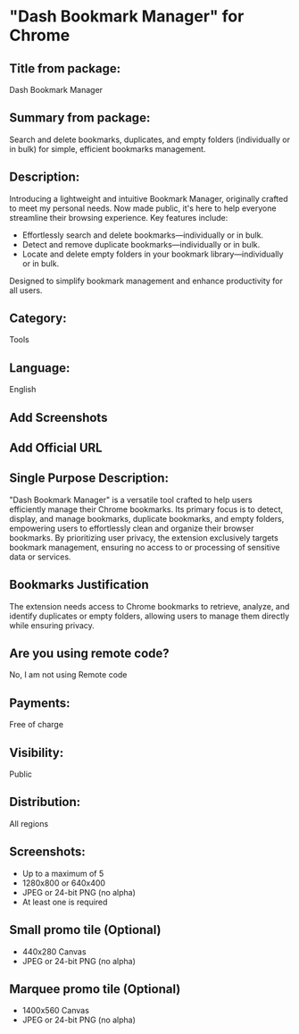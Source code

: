 # "Dash Bookmark Manager" for Chrome

## Title from package:
Dash Bookmark Manager

## Summary from package:
Search and delete bookmarks, duplicates, and empty folders (individually or in bulk) for simple, efficient bookmarks management.

## Description:
Introducing a lightweight and intuitive Bookmark Manager, originally crafted to meet my personal needs. Now made public, it's here to help everyone streamline their browsing experience. Key features include:

- Effortlessly search and delete bookmarks—individually or in bulk.
- Detect and remove duplicate bookmarks—individually or in bulk.
- Locate and delete empty folders in your bookmark library—individually or in bulk.

Designed to simplify bookmark management and enhance productivity for all users.

## Category:
Tools

## Language:
English

## Add Screenshots
## Add Official URL

## Single Purpose Description:
"Dash Bookmark Manager" is a versatile tool crafted to help users efficiently manage their Chrome bookmarks. Its primary focus is to detect, display, and manage bookmarks, duplicate bookmarks, and empty folders, empowering users to effortlessly clean and organize their browser bookmarks. By prioritizing user privacy, the extension exclusively targets bookmark management, ensuring no access to or processing of sensitive data or services.

## Bookmarks Justification
The extension needs access to Chrome bookmarks to retrieve, analyze, and identify duplicates or empty folders, allowing users to manage them directly while ensuring privacy.

## Are you using remote code?
No, I am not using Remote code

## Payments:
Free of charge

## Visibility:
Public

## Distribution:
All regions

## Screenshots:
- Up to a maximum of 5
- 1280x800 or 640x400
- JPEG or 24-bit PNG (no alpha)
- At least one is required

## Small promo tile (Optional)
- 440x280 Canvas
- JPEG or 24-bit PNG (no alpha)

## Marquee promo tile (Optional)
- 1400x560 Canvas
- JPEG or 24-bit PNG (no alpha)
